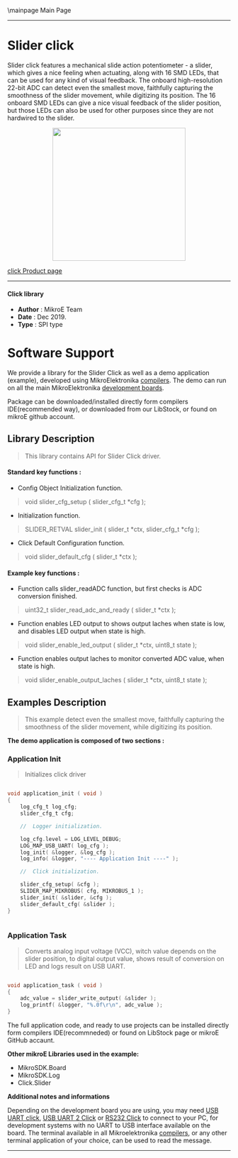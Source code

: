 \mainpage Main Page
 
 

---
# Slider click

Slider click features a mechanical slide action potentiometer - a slider, which gives a nice feeling when actuating, along with 16 SMD LEDs, that can be used for any kind of visual feedback. The onboard high-resolution 22-bit ADC can detect even the smallest move, faithfully capturing the smoothness of the slider movement, while digitizing its position. The 16 onboard SMD LEDs can give a nice visual feedback of the slider position, but those LEDs can also be used for other purposes since they are not hardwired to the slider.

<p align="center">
  <img src="https://download.mikroe.com/images/click_for_ide/slider_click.png" height=300px>
</p>

[click Product page](<https://www.mikroe.com/slider-click>)

---


#### Click library 

- **Author**        : MikroE Team
- **Date**          : Dec 2019.
- **Type**          : SPI type


# Software Support

We provide a library for the Slider Click 
as well as a demo application (example), developed using MikroElektronika 
[compilers](https://shop.mikroe.com/compilers). 
The demo can run on all the main MikroElektronika [development boards](https://shop.mikroe.com/development-boards).

Package can be downloaded/installed directly form compilers IDE(recommended way), or downloaded from our LibStock, or found on mikroE github account. 

## Library Description

> This library contains API for Slider Click driver.

#### Standard key functions :

- Config Object Initialization function.
> void slider_cfg_setup ( slider_cfg_t *cfg ); 
 
- Initialization function.
> SLIDER_RETVAL slider_init ( slider_t *ctx, slider_cfg_t *cfg );

- Click Default Configuration function.
> void slider_default_cfg ( slider_t *ctx );


#### Example key functions :

- Function calls slider_readADC function, but first checks is ADC conversion finished.
> uint32_t slider_read_adc_and_ready ( slider_t *ctx );
 
- Function enables LED output to shows output laches when state is low, and disables LED output when state is high.
> void slider_enable_led_output ( slider_t *ctx, uint8_t state );

- Function enables output laches to monitor converted ADC value, when state is high.
> void slider_enable_output_laches ( slider_t *ctx, uint8_t state );

## Examples Description

> This example detect even the smallest move, faithfully capturing the smoothness of the slider movement, while digitizing its position. 

**The demo application is composed of two sections :**

### Application Init 

> Initializes click driver

```c

void application_init ( void )
{
    log_cfg_t log_cfg;
    slider_cfg_t cfg;

    //  Logger initialization.

    log_cfg.level = LOG_LEVEL_DEBUG;
    LOG_MAP_USB_UART( log_cfg );
    log_init( &logger, &log_cfg );
    log_info( &logger, "---- Application Init ----" );

    //  Click initialization.

    slider_cfg_setup( &cfg );
    SLIDER_MAP_MIKROBUS( cfg, MIKROBUS_1 );
    slider_init( &slider, &cfg );
    slider_default_cfg( &slider );
}
  
```

### Application Task

> Converts analog input voltage (VCC), witch value depends on the slider position, to digital output value, shows result of conversion on LED and logs result on USB UART. 

```c

void application_task ( void )
{
    adc_value = slider_write_output( &slider );
    log_printf( &logger, "%.0f\r\n", adc_value );
}

```

The full application code, and ready to use projects can be  installed directly form compilers IDE(recommneded) or found on LibStock page or mikroE GitHub accaunt.

**Other mikroE Libraries used in the example:** 

- MikroSDK.Board
- MikroSDK.Log
- Click.Slider

**Additional notes and informations**

Depending on the development board you are using, you may need 
[USB UART click](https://shop.mikroe.com/usb-uart-click), 
[USB UART 2 Click](https://shop.mikroe.com/usb-uart-2-click) or 
[RS232 Click](https://shop.mikroe.com/rs232-click) to connect to your PC, for 
development systems with no UART to USB interface available on the board. The 
terminal available in all Mikroelektronika 
[compilers](https://shop.mikroe.com/compilers), or any other terminal application 
of your choice, can be used to read the message.



---
